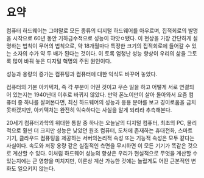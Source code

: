 # 요약

컴퓨터 하드웨어는 그야말로 모든 종류의 디지털 하드웨어를 아우르며, 집적회로의 발명을 시작으로 60년 동안 기하급수적으로 성능이 햐앗ㅇ됐다. 
이 현상을 가장 간단하게 설명하는 법칙이 무어의 법칙으로, 약 18개월마다 특정한 크기의 집적회로에 들어갈 수 있는
소자의 수가 약 두 배가 된다는 것이다. 이 토록 엄청난 성능 향상이 우리의 삶을 그토록 많이 바꿔 놓은 디지털 혁명의 주된 원인이다. 

성능과 용량의 증가는 컴퓨팅과 컴퓨터에 대한 익식도 바꾸어 놓았다. 

컴퓨터의 기본 아키텍처, 즉 각 부분이 어떤 것이고 무슨 일을 하고 어떻게 서로 연결되어 있는지는 1940년대 이후로 바뀌지 않았다. 
만약 폰노이만이 살아 돌아와서 요즘 컴퓨터 중 하나를 살펴본다면, 최신 하드웨어의 성능과 응용 분야를 보고 경이로움을 금치 못하겠지만,
아키텍처는 완전히 익숙하다는 사실을 알게 되리라 추측해본다. 

20세기 컴퓨터과학의 위대한 통찰 중 하나는 오늘날의 디지털 컴퓨터, 최초의 PC, 물리적으로 훨씬 더 크지만 성능은 낮았던 원조 컴퓨터, 도처에 존재하는 휴대전화, 스마트 기기, 클라우드 컴퓨팅을 제공하는 서버의논리적 속성 또는 기능적 속성은 모두 같다는 사실이다. 속도와 저장 용량 같은 실질적인 측면을 무시하면 이 모든 기기가 똑같은 것으로 계산할 수 있다. 이처럼 하드웨어 성능의 향상은 우리가 현실적으로 무엇을 계산할 수 있는지에는 큰 영향을 미치지만, 이론상 계산 가능한 것에는 놀랍게도 어떤 근본적인 변화도 일으키지 않는다. 